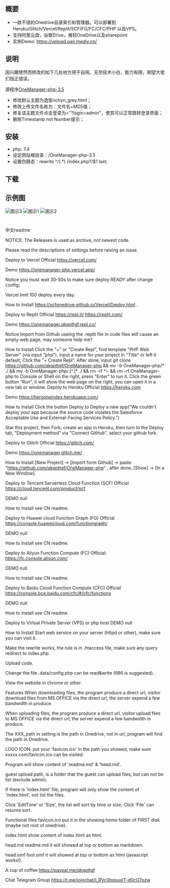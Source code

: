  ## 概要

 * 一款不错的Onedrive目录索引和管理器。可以部署到 Heroku/Glitch/Vercel/Replit/SCF/FG/FC/CFC/PHP 以及VPS。
 * 支持阿里云盘，谷歌Drive，微软OneDrive以及sharepoint
 * 实例Demo: https://upload.pan.mediy.cn/
 
## 说明

因兴趣使然而修改的如下几处地方用于自用。无奈技术小白，能力有限，期望大佬们指正错误。

源程序[OneManager-php-3.5](https://github.com/qkqpttgf/OneManager-php)
 * 修改默认主题为逸笙nchyn_grey.html；
 * 修改上传文件名称为：文件名+MD5值；
 * 修复该主题文件点击登录为="?login=admin"，使其可以正常跳转登录界面；
 * 删除Timestamp not Number提示；
## 安装
* php: 7.4
* 设定网站根目录：/OneManager-php-3.5
* 设置伪静态：rewrite ^/(.*) /index.php?/$1 last;
## 下载
  
 ## 示例图
![图示3](https://mediy.oss-cn-beijing.aliyuncs.com/github%E5%B1%95%E7%A4%BA%E5%9B%BE/2.png)
![图示1](https://mediy.oss-cn-beijing.aliyuncs.com/github%E5%B1%95%E7%A4%BA%E5%9B%BE/1.png)
![图示2](https://mediy.oss-cn-beijing.aliyuncs.com/github%E5%B1%95%E7%A4%BA%E5%9B%BE/3.png)
#


中文readme

NOTICE:
The Releases is used as archive, not newest code.

Please read the descriptions of settings before raising an issue.

Deploy to Vercel
Official
https://vercel.com/

Demo
https://onemanager-php.vercel.app/

Notice
you must wait 30-50s to make sure deploy READY after change config;

Vercel limit 100 deploy every day.

How to Install
https://scfonedrive.github.io/Vercel/Deploy.html .

Deploy to Replit
Official
https://repl.it/
https://replit.com/

Demo
https://onemanager.qkqpttgf.repl.co/

Notice
Import from Github useing the .replit file in code files will cause an empty web page, may someone help me?

How to Install
Click the "+" or "Create Repl", find template "PHP Web Server" (via input "php"), input a name for your project in "Title" or left it default, Click the "+ Create Repl".
After done, input git clone https://github.com/qkqpttgf/OneManager-php && mv -b OneManager-php/* ./ && mv -b OneManager-php/.[^.]* ./ && rm -rf *~ && rm -rf OneManager-php to Console or Shell on the right, press "Enter" to run it.
Click the green button "Run", it will show the web page on the right, you can open it in a new tab or window.
Deploy to Heroku
Official
https://heroku.com

Demo
https://herooneindex.herokuapp.com/

How to Install
Click the button Deploy to Deploy a new app("We couldn't deploy your app because the source code violates the Salesforce Acceptable Use and External-Facing Services Policy.")

Star this project, then Fork, create an app in Heroku, then turn to the Deploy tab, "Deployment method" via "Connect GitHub", select your github fork.

Deploy to Glitch
Official
https://glitch.com/

Demo
https://onemanager.glitch.me/

How to Install
[New Project] -> [Import form Github] -> paste "https://github.com/qkqpttgf/OneManager-php" , after done, [Show] -> [In a New Window].

Deploy to Tencent Serverless Cloud Function (SCF)
Official
https://cloud.tencent.com/product/scf

DEMO
null

How to Install
see CN readme.

Deploy to Huawei cloud Function Graph (FG)
Official
https://console.huaweicloud.com/functiongraph/

DEMO
null

How to Install
see CN readme.

Deploy to Aliyun Function Compute (FC)
Official:
https://fc.console.aliyun.com/

DEMO
null

How to Install
see CN readme.

Deploy to Baidu Cloud Function Compute (CFC)
Official
https://console.bce.baidu.com/cfc/#/cfc/functions

DEMO
null

How to Install
see CN readme.

Deploy to Virtual Private Server (VPS) or php host
DEMO
null

How to Install
Start web service on your server (httpd or other), make sure you can visit it.

Make the rewrite works, the rule is in .htaccess file, make sure any query redirect to index.php.

Upload code.

Change the file .data/config.php can be read&write (666 is suggested).

View the website in chrome or other.

Features
When downloading files, the program produce a direct url, visitor download files from MS OFFICE via the direct url, the server expend a few bandwidth in produce.

When uploading files, the program produce a direct url, visitor upload files to MS OFFICE via the direct url, the server expend a few bandwidth in produce.

The XXX_path in setting is the path in Onedrive, not in url, program will find the path in Onedrive.

LOGO ICON: put your 'favicon.ico' in the path you showed, make sure xxxxx.com/favicon.ico can be visited.

Program will show content of 'readme.md' & 'head.md'.

guest upload path, is a folder that the guest can upload files, but can not be list (exclude admin).

If there is 'index.html' file, program will only show the content of 'index.html', not list the files.

Click 'EditTime' or 'Size', the list will sort by time or size, Click 'File' can resume sort.

Functional files
favicon.ico
put it in the showing home folder of FIRST disk (maybe not root of onedrive).

index.html
show content of index.html as html.

head.md
readme.md
it will showed at top or bottom as markdown.

head.omf
foot.omf
it will showed at top or bottom as html (javascript works!).

A cup of coffee
https://paypal.me/qkqpttgf

Chat
Telegram Group
https://t.me/joinchat/I_RVc0bqxuxlT-d0cO7ozw
